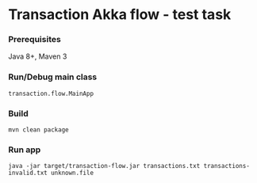 # Transaction Akka flow - test task

### Prerequisites

Java 8+, Maven 3

### Run/Debug main class

    transaction.flow.MainApp
    
### Build

    mvn clean package

### Run app

    java -jar target/transaction-flow.jar transactions.txt transactions-invalid.txt unknown.file


